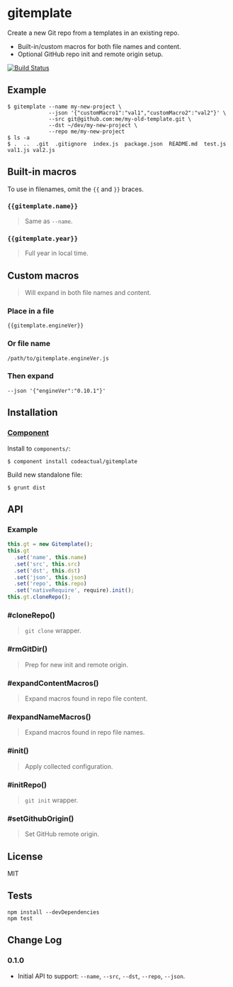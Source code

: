 # gitemplate

Create a new Git repo from a templates in an existing repo.

* Built-in/custom macros for both file names and content.
* Optional GitHub repo init and remote origin setup.

[![Build Status](https://travis-ci.org/codeactual/gitemplate.png)](https://travis-ci.org/codeactual/gitemplate)

## Example

    $ gitemplate --name my-new-project \
                 --json '{"customMacro1":"val1","customMacro2":"val2"}' \
                 --src git@github.com:me/my-old-template.git \
                 --dst ~/dev/my-new-project \
                 --repo me/my-new-project
    $ ls -a
    $ .  ..  .git  .gitignore  index.js  package.json  README.md  test.js val1.js val2.js

## Built-in macros

To use in filenames, omit the `{{` and `}}` braces.

### `{{gitemplate.name}}`

> Same as `--name`.

### `{{gitemplate.year}}`

> Full year in local time.

## Custom macros

> Will expand in both file names and content.

### Place in a file

    {{gitemplate.engineVer}}

### Or file name

    /path/to/gitemplate.engineVer.js

### Then expand

    --json '{"engineVer":"0.10.1"}'

## Installation

### [Component](https://github.com/component/component)

Install to `components/`:

    $ component install codeactual/gitemplate

Build new standalone file:

    $ grunt dist

## API

### Example

```js
this.gt = new Gitemplate();
this.gt
  .set('name', this.name)
  .set('src', this.src)
  .set('dst', this.dst)
  .set('json', this.json)
  .set('repo', this.repo)
  .set('nativeRequire', require).init();
this.gt.cloneRepo();
```

### #cloneRepo()

> `git clone` wrapper.

### #rmGitDir()

> Prep for new init and remote origin.

### #expandContentMacros()

> Expand macros found in repo file content.

### #expandNameMacros()

> Expand macros found in repo file names.

### #init()

> Apply collected configuration.

### #initRepo()

> `git init` wrapper.

### #setGithubOrigin()

> Set GitHub remote origin.

## License

  MIT

## Tests

    npm install --devDependencies
    npm test

## Change Log

### 0.1.0

* Initial API to support: `--name`, `--src`, `--dst`, `--repo`, `--json`.
